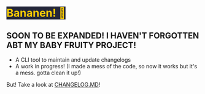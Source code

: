 # <span style="background-color: #24273a; color: #ffcc00">Bananen! 🍌</span>

## SOON TO BE EXPANDED! I HAVEN'T FORGOTTEN ABT MY BABY FRUITY PROJECT!

- A CLI tool to maintain and update changelogs
- A work in progress! (I made a mess of the code, so now it works but it's a mess. gotta clean it up!)

But! Take a look at [CHANGELOG.MD](https://strawmelonjuice.com/?p=projects/bananen/changelog "Go to Strawmelonjuice.com to show changelog.")!

